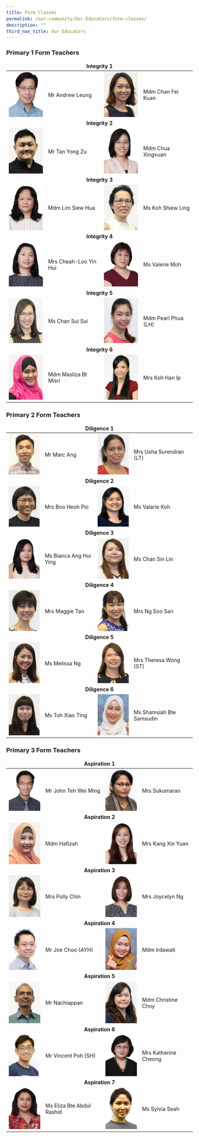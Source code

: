 ```yaml
---
title: Form Classes
permalink: /our-community/Our-Educators/form-classes/
description: ""
third_nav_title: Our Educators
---
```

<h3>Primary 1 Form Teachers</h3>
<table>
<thead>
  <tr>
		<td colspan="4"><center><b>Integrity 1</b></center></td>
  </tr>
</thead>
<tbody>
  <tr>
    <td><img src="/images/Teaching%20Staff/Andrew%20Leung.jpeg" style="width:113px; height:150"></td>
    <td>Mr Andrew Leung</td>
    <td><img src="/images/Teaching%20Staff/Mdm%20Chan%20Fei%20Kuan2.jpg" style="width:113px; height:150"> </td>
    <td>Mdm Chan Fei Kuan</td>
  </tr>
  <tr>
    <td colspan="4"><center><b>Integrity 2</b></center></td>
  </tr>
  <tr>
    <td><img src="/images/Teaching%20Staff/Mr%20Tan%20Yong%20Zu2.jpg" style="width:113px; height:150"> </td>
    <td>Mr Tan Yong Zu</td>
    <td><img src="/images/Teaching%20Staff/Chua%20Xingxuan.jpeg" style="width:113px; height:150"> </td>
    <td>Mdm Chua Xingxuan</td>
  </tr>
  <tr>
    <td colspan="4"><center><b>Integrity 3</b></center></td>
  </tr>
  <tr>
    <td><img src="/images/Teaching%20Staff/Lim%20Siew%20Hua.jpeg" style="width:113px; height:150"> </td>
    <td>Mdm Lim Siew Hua</td>
    <td><img src="/images/Teaching%20Staff/Ms%20Koh%20Shiew%20Ling2.jpg" style="width:113px; height:150"> </td>
    <td>Ms Koh Shiew Ling</td>
  </tr>
  <tr>
    <td colspan="4"><center><b>Integrity 4</b></center></td>
  </tr>
  <tr>
    <td> <img src="/images/Teaching%20Staff/Cheah-Loo%20Yin%20Hui.jpeg" style="width:113px; height:150"></td>
    <td>Mrs Cheah-Loo Yin Hui</td>
    <td><img src="/images/Teaching%20Staff/Valerie%20Moh.jpeg" style="width:113px; height:150"> </td>
    <td>Ms Valerie Moh</td>
  </tr>
  <tr>
    <td colspan="4"><center><b>Integrity 5</b></center></td>
  </tr>
  <tr>
    <td><img src="/images/Teaching%20Staff/Mdm%20Chan%20Sui%20Sui2.jpg" style="width:113px; height:150"> </td>
    <td>Ms Chan Sui Sui</td>
    <td><img src="/images/Teaching%20Staff/Ms%20Pearl%20Ang%20(LH%20Math)2.jpg" style="width:113px; height:150"> </td>
    <td>Mdm Pearl Phua (LH)</td>
  </tr>
  <tr>
    <td colspan="4"><center><b>Integrity 6</b></center></td>
  </tr>
  <tr>
    <td><img src="/images/Teaching%20Staff/Mdm%20Masliza2.jpg" style="width:113px; height:150"> </td>
    <td>Mdm Masliza Bt Misri</td>
    <td><img src="/images/Teaching%20Staff/Koh%20Han%20Ip.jpeg" style="width:113px; height:150"> </td>
    <td>Mrs Koh Han Ip</td>
  </tr>
</tbody>
</table>

<h3>Primary 2 Form Teachers</h3>
<table>
<thead>
  <tr>
		<td colspan="4"><center><b>Diligence 1</b></center></td>
  </tr>
</thead>
<tbody>
  <tr>
    <td><img src="/images/Teaching%20Staff/Mr%20Ang%20Mia%20Kuang%20Marc2.jpg" style="width:113px; height:150"></td>
    <td>Mr Marc Ang</td>
    <td><img src="/images/Teaching%20Staff/Mrs%20Usha%20Surendran%20(LT)2.jpg" style="width:113px; height:150"> </td>
    <td>Mrs Usha Surendran (LT)</td>
  </tr>
  <tr>
    <td colspan="4"><center><b>Diligence 2</b></center></td>
  </tr>
  <tr>
    <td><img src="/images/Teaching%20Staff/Mrs%20Boo%20Heoh%20Pio2.jpg" style="width:113px; height:150"> </td>
    <td>Mrs Boo Heoh Pio</td>
    <td><img src="/images/Teaching%20Staff/Ms%20Valarie%20Koh2.jpg" style="width:113px; height:150"> </td>
    <td>Ms Valarie Koh</td>
  </tr>
  <tr>
    <td colspan="4"><center><b>Diligence 3</b></center></td>
  </tr>
  <tr>
    <td><img src="/images/Teaching%20Staff/Bianca%20Ang%20Hui%20Ying.jpeg" style="width:113px; height:150"> </td>
    <td>Ms Bianca Ang Hui Ying</td>
    <td><img src="/images/Teaching%20Staff/Mrs%20Tan%20Sin%20Lin2.jpg" style="width:113px; height:150"> </td>
    <td>Ms Chan Sin Lin</td>
  </tr>
  <tr>
    <td colspan="4"><center><b>Diligence 4</b></center></td>
  </tr>
  <tr>
    <td> <img src="/images/Teaching%20Staff/Mrs%20Maggie%20Tan2.jpg" style="width:113px; height:150"></td>
    <td>Mrs Maggie Tan</td>
    <td><img src="/images/Teaching%20Staff/Mrs%20Ng%20Soo%20San2.jpg" style="width:113px; height:150"> </td>
    <td>Mrs Ng Soo San</td>
  </tr>
  <tr>
    <td colspan="4"><center><b>Diligence 5</b></center></td>
  </tr>
  <tr>
    <td><img src="/images/Teaching%20Staff/Ms%20Melissa%20Ng2.jpg" style="width:113px; height:150"> </td>
    <td>Ms Melissa Ng</td>
    <td><img src="/images/Teaching%20Staff/Mrs%20Theresa%20Wong%20(ST%20Math)2.jpg" style="width:113px; height:150"> </td>
    <td>Mrs Theresa Wong (ST)</td>
  </tr>
  <tr>
    <td colspan="4"><center><b>Diligence 6</b></center></td>
  </tr>
  <tr>
    <td><img src="/images/Teaching%20Staff/Ms%20Toh%20Xiao%20Ting2.jpg" style="width:113px; height:150"> </td>
    <td>Ms Toh Xiao Ting</td>
    <td><img src="/images/Teaching%20Staff/Mdm%20Shamsiah%20Bte%20Samsudin2.jpg" style="width:113px; height:150"> </td>
    <td>Ms Shamsiah Bte Samsudin</td>
  </tr>
</tbody>
</table>

<h3>Primary 3 Form Teachers</h3>
<table>
<thead>
  <tr>
		<td colspan="4"><center><b>Aspiration 1</b></center></td>
  </tr>
</thead>
<tbody>
  <tr>
    <td><img src="/images/Teaching%20Staff/John%20Teh%20Wei%20Ming.jpeg" style="width:113px; height:150"></td>
    <td>Mr John Teh Wei Ming</td>
    <td><img src="/images/Teaching%20Staff/Mrs%20Sukumaran2.jpg" style="width:113px; height:150"> </td>
    <td>Mrs Sukumaran</td>
  </tr>
  <tr>
    <td colspan="4"><center><b>Aspiration 2</b></center></td>
  </tr>
  <tr>
    <td><img src="/images/Teaching%20Staff/Mdm%20Hafizah2.jpg" style="width:113px; height:150"> </td>
    <td>Mdm Hafizah</td>
    <td><img src="/images/Teaching%20Staff/Kang%20Xin%20Yuan.jpeg" style="width:113px; height:150"> </td>
    <td>Mrs Kang Xin Yuan</td>
  </tr>
  <tr>
    <td colspan="4"><center><b>Aspiration 3</b></center></td>
  </tr>
  <tr>
    <td><img src="/images/Teaching%20Staff/Mrs%20Polly%20Chin2.jpg" style="width:113px; height:150"> </td>
    <td>Mrs Polly Chin</td>
    <td><img src="/images/Teaching%20Staff/Joycelyn%20Ng.jpeg" style="width:113px; height:150"> </td>
    <td>Mrs Joycelyn Ng</td>
  </tr>
  <tr>
    <td colspan="4"><center><b>Aspiration 4</b></center></td>
  </tr>
  <tr>
    <td> <img src="/images/Teaching%20Staff/Mr%20Joe%20Choo%20(AYH)2.jpg" style="width:113px; height:150"></td>
    <td>Mr Joe Choo (AYH)</td>
    <td><img src="/images/Teaching%20Staff/Mdm%20Irdawati2.jpg" style="width:113px; height:150"> </td>
    <td>Mdm Irdawati</td>
  </tr>
  <tr>
    <td colspan="4"><center><b>Aspiration 5</b></center></td>
  </tr>
  <tr>
    <td><img src="/images/Teaching%20Staff/Mr%20Nachiappan2.jpg" style="width:113px; height:150"> </td>
    <td>Mr Nachiappan</td>
    <td><img src="/images/Teaching%20Staff/Ms%20Christine%20Choy2.png" style="width:113px; height:150"> </td>
    <td>Mdm Christine Choy</td>
  </tr>
  <tr>
    <td colspan="4"><center><b>Aspiration 6</b></center></td>
  </tr>
  <tr>
    <td><img src="/images/Teaching%20Staff/Mr%20Vincent%20Poh%20(SH%20Student%20Mgmt)2.jpg" style="width:113px; height:150"> </td>
    <td>Mr Vincent Poh (SH)</td>
    <td><img src="/images/Teaching%20Staff/Katherine%20Cheong.jpeg" style="width:113px; height:150"> </td>
    <td>Mrs Katherine Cheong</td>
  </tr>
	 <tr>
    <td colspan="4"><center><b>Aspiration 7</b></center></td>
  </tr>
  <tr>
    <td><img src="/images/Teaching%20Staff/Eliza%20Bte%20Abdul%20Rashid.jpeg" style="width:113px; height:150"> </td>
    <td>Ms Eliza Bte Abdul Rashid</td>
    <td><img src="/images/Teaching%20Staff/Ms%20Sylvia%20Seah2.jpg" style="width:113px; height:150"> </td>
    <td>Ms Sylvia Seah</td>
  </tr>
</tbody>
</table>

